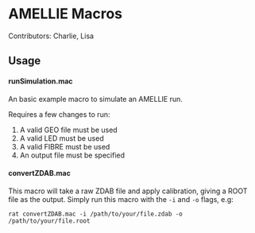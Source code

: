 AMELLIE Macros
===================

Contributors: Charlie, Lisa

## Usage

#### runSimulation.mac

An basic example macro to simulate an AMELLIE run.

Requires a few changes to run:
1. A valid GEO file must be used
2. A valid LED must be used
3. A valid FIBRE must be used
4. An output file must be specified


#### convertZDAB.mac

This macro will take a raw ZDAB file and apply calibration, giving a ROOT file as the output. Simply run this macro with the ```-i``` and ```-o``` flags, e.g:

```rat convertZDAB.mac -i /path/to/your/file.zdab -o /path/to/your/file.root```
